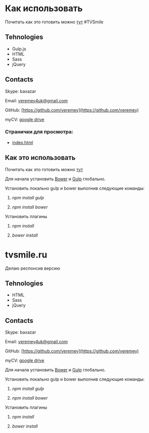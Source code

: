 # Как использовать
Почитать как это готовить можно [тут](http://habrahabr.ru/post/250569/ "Readme")
#TVSmile

## Tehnologies

* Gulp.js
* HTML
* Sass
* jQuery

## Contacts

Skype: baxazar

Email: [veremey4uk@gmail.com](mailto:veremey4uk@gmail.com)

GitHub: [https://github.com/veremey](https://github.com/veremey)

myCV:  [google drive](https://drive.google.com/open?id=1TK9mt61RCe0p68Jt_lBX8pRnAtXPieYcpJr0OF9VwT0)

### Странички для просмотра:

* [index.html](http://veremey.github.io/tvsmile.ru/build)


## Как это использовать

Почитать как это готовить можно [тут](http://habrahabr.ru/post/250569/ "Readme")

Для начала установить [Bower](http://bower.io/) и [Gulp](http://gulpjs.com/) глобально.

Установить локально gulp и bower выполнив следующие команды:

1. *npm install gulp*

2. *npm install bower*

Установить плагины

1. *npm install*

2. *bower install*
# tvsmile.ru

Делаю респонсив версию

## Tehnologies

* HTML
* Sass
* jQuery

## Contacts

Skype: baxazar

Email: [veremey4uk@gmail.com](mailto:veremey4uk@gmail.com)

GitHub: [https://github.com/veremey](https://github.com/veremey)

myCV:  [google drive](https://drive.google.com/open?id=1TK9mt61RCe0p68Jt_lBX8pRnAtXPieYcpJr0OF9VwT0)

Для начала установить [Bower](http://bower.io/) и [Gulp](http://gulpjs.com/) глобально.

Установить локально gulp и bower выполнив следующие команды:

1. *npm install gulp*

2. *npm install bower*

Установить плагины

1. *npm install*

2. *bower install*
